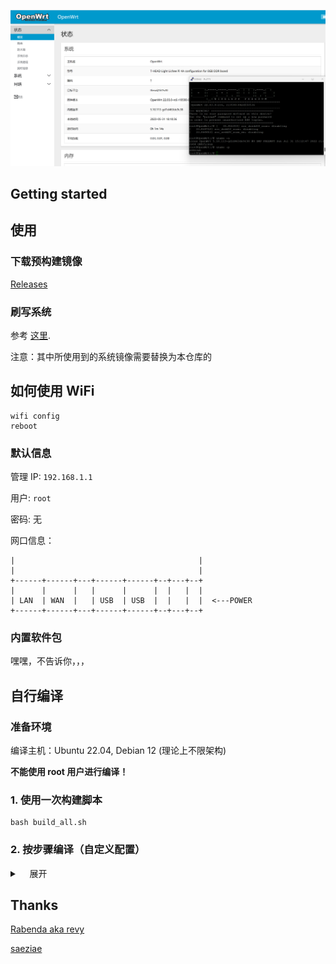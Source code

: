 ![image1](./lpi4a.png)

## Getting started

## 使用

### 下载预构建镜像

[Releases](https://github.com/chainsx/openwrt-th1520/releases)

### 刷写系统

参考 [这里](https://github.com/chainsx/armbian-riscv-build/blob/main/doc/licheepi-4a-install-guide.md).

注意：其中所使用到的系统镜像需要替换为本仓库的

## 如何使用 WiFi

```
wifi config
reboot
```

### 默认信息

管理 IP: `192.168.1.1`

用户: `root`

密码: 无

网口信息：

```
|                                         |
|                                         |
+------+------+---+------+------+--+---+--+
|      |      |   |      |      |  |   |  |
| LAN  | WAN  |   | USB  | USB  |  |   |  |  <---POWER
+------+------+---+------+------+--+---+--+
```

### 内置软件包

嘿嘿，不告诉你，，，

## 自行编译

### 准备环境

编译主机：Ubuntu 22.04, Debian 12 (理论上不限架构)

**不能使用 root 用户进行编译！**

### 1.  使用一次构建脚本

```
bash build_all.sh
```

### 2.  按步骤编译（自定义配置）

<details>
<summary>&#160&#160&#160 展开</summary>

#### 安装依赖

```
sudo apt update

sudo apt install -y ack binutils bison build-essential \
	ccache cmake device-tree-compiler flex gawk gettext \
	git gperf intltool libelf-dev libglib2.0-dev \
	libgmp3-dev libltdl-dev libncurses5-dev libssl-dev \
	libreadline-dev libtool wget nano patch sudo \
	pkgconf python3 python3-pyelftools xxd zlib1g-dev \
	subversion swig texinfo unzip rsync
```

#### 下载代码

```
git clone https://github.com/chainsx/openwrt-th1520 --depth=1
```

#### 更新 feeds

```
cd openwrt-th1520/riscv-openwrt
./scripts/feeds update -a
./scripts/feeds install -a
cd ..
```

#### 应用配置文件

```
cp lpi4a.config riscv-openwrt/.config
cd riscv-openwrt && make defconfig
```

#### 自定义配置

```
make menuconfig
```

#### 开始编译

```
make download V=s -j$(nproc) && make V=s -j$(nproc)
```
</details>

## Thanks

[Rabenda aka revy](https://github.com/Rabenda)

[saeziae](https://github.com/saeziae)
